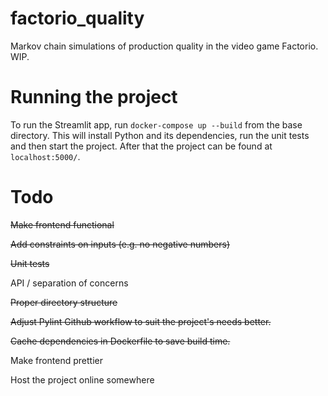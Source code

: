 # factorio_quality
Markov chain simulations of production quality in the video game Factorio. WIP.

# Running the project

To run the Streamlit app, run ```docker-compose up --build``` from the base directory. This will install Python and its dependencies, run the unit tests and then start the project. After that the project can be found at ```localhost:5000/```.

# Todo
~~Make frontend functional~~

~~Add constraints on inputs (e.g. no negative numbers)~~

~~Unit tests~~

API / separation of concerns

~~Proper directory structure~~

~~Adjust Pylint Github workflow to suit the project's needs better.~~

~~Cache dependencies in Dockerfile to save build time.~~

Make frontend prettier

Host the project online somewhere